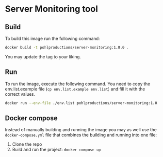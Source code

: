 # Server Monitoring tool

## Build

To build this image run the following command:
```bash
docker build -t pohlproductions/server-monitoring:1.0.0 .
```
You may update the tag to your liking.

## Run

To run the image, execute the following command. You need to copy the env.list.example file (`cp env.list.example env.list`) and fill it with the correct values.

```bash
docker run --env-file ./env.list pohlproductions/server-monitoring:1.0.0
```

## Docker compose

Instead of manually building and running the image you may as well use the `docker-compose.yml` file that combines the building and running into one file:

1. Clone the repo
2. Build and run the project: `docker compose up`  

